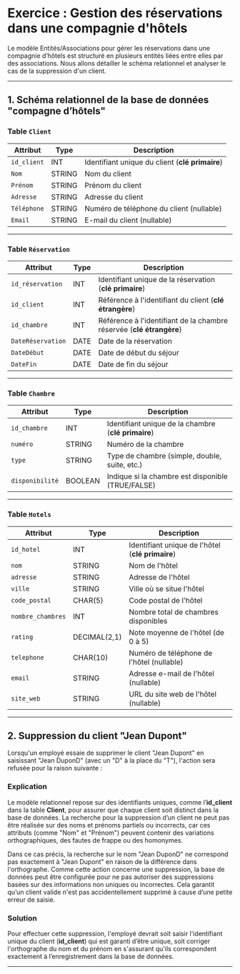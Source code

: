 # Exercice : Gestion des réservations dans une compagnie d'hôtels

Le modèle Entités/Associations pour gérer les réservations dans une compagnie d’hôtels est structuré en plusieurs entités liées entre elles par des associations. Nous allons détailler le schéma relationnel et analyser le cas de la suppression d'un client.

---

## 1. Schéma relationnel de la base de données "compagne d’hôtels"

### Table `Client`

| **Attribut**       | **Type**           | **Description**                               |
|--------------------|--------------------|-----------------------------------------------|
| `id_client`        | INT                | Identifiant unique du client (**clé primaire**)   |
| `Nom`              | STRING             | Nom du client                                 |
| `Prénom`           | STRING             | Prénom du client                              |
| `Adresse`          | STRING             | Adresse du client                             |
| `Téléphone`        | STRING             | Numéro de téléphone du client (nullable)      |
| `Email`            | STRING             | E-mail du client (nullable)                   |

---

### Table `Réservation`

| **Attribut**       | **Type**           | **Description**                               |
|--------------------|--------------------|-----------------------------------------------|
| `id_réservation`   | INT                | Identifiant unique de la réservation (**clé primaire**) |
| `id_client`        | INT                | Référence à l'identifiant du client (**clé étrangère**) |
| `id_chambre`       | INT                | Référence à l'identifiant de la chambre réservée (**clé étrangère**) |
| `DateRéservation`  | DATE               | Date de la réservation                        |
| `DateDébut`        | DATE               | Date de début du séjour                       |
| `DateFin`          | DATE               | Date de fin du séjour                         |

---

### Table `Chambre`

| **Attribut**       | **Type**           | **Description**                               |
|--------------------|--------------------|-----------------------------------------------|
| `id_chambre`       | INT                | Identifiant unique de la chambre (**clé primaire**) |
| `numéro`           | STRING             | Numéro de la chambre                          |
| `type`             | STRING             | Type de chambre (simple, double, suite, etc.) |
| `disponibilité`    | BOOLEAN            | Indique si la chambre est disponible (TRUE/FALSE) |

---

### Table `Hotels`

| **Attribut**       | **Type**           | **Description**                               |
|--------------------|--------------------|-----------------------------------------------|
| `id_hotel`         | INT                | Identifiant unique de l'hôtel (**clé primaire**)  |
| `nom`              | STRING             | Nom de l'hôtel                                |
| `adresse`          | STRING             | Adresse de l'hôtel                            |
| `ville`            | STRING             | Ville où se situe l'hôtel                     |
| `code_postal`      | CHAR(5)            | Code postal de l'hôtel                        |
| `nombre_chambres`  | INT                | Nombre total de chambres disponibles          |
| `rating`           | DECIMAL(2,1)       | Note moyenne de l'hôtel (de 0 à 5)            |
| `telephone`        | CHAR(10)           | Numéro de téléphone de l'hôtel (nullable)     |
| `email`            | STRING             | Adresse e-mail de l'hôtel (nullable)          |
| `site_web`         | STRING             | URL du site web de l'hôtel (nullable)         |

---

## 2. Suppression du client "Jean Dupont"

Lorsqu'un employé essaie de supprimer le client "Jean Dupont" en saisissant "Jean DuponD" (avec un "D" à la place du "T"), l'action sera refusée pour la raison suivante :

### Explication

Le modèle relationnel repose sur des identifiants uniques, comme l’**id_client** dans la table **Client**, pour assurer que chaque client soit distinct dans la base de données. La recherche pour la suppression d’un client ne peut pas être réalisée sur des noms et prénoms partiels ou incorrects, car ces attributs (comme "Nom" et "Prénom") peuvent contenir des variations orthographiques, des fautes de frappe ou des homonymes.

Dans ce cas précis, la recherche sur le nom "Jean DuponD" ne correspond pas exactement à "Jean Dupont" en raison de la différence dans l'orthographe. Comme cette action concerne une suppression, la base de données peut être configurée pour ne pas autoriser des suppressions basées sur des informations non uniques ou incorrectes. Cela garantit qu’un client valide n'est pas accidentellement supprimé à cause d’une petite erreur de saisie.

### Solution

Pour effectuer cette suppression, l'employé devrait soit saisir l'identifiant unique du client (**id_client**) qui est garanti d’être unique, soit corriger l'orthographe du nom et du prénom en s'assurant qu'ils correspondent exactement à l’enregistrement dans la base de données.

---
